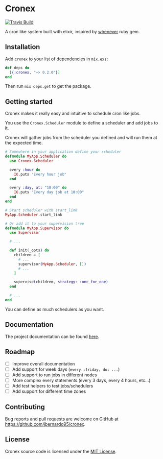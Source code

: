# Cronex

[![Travis Build](https://api.travis-ci.org/jbernardo95/cronex.svg?branch=master)](https://travis-ci.org/jbernardo95/cronex/)

A cron like system built with elixir, inspired by [whenever](https://github.com/javan/whenever) ruby gem.

## Installation

Add `cronex` to your list of dependencies in `mix.exs`:

```elixir
def deps do
  [{:cronex, "~> 0.2.0"}]
end
```

Then run `mix deps.get` to get the package.

## Getting started

Cronex makes it really easy and intuitive to schedule cron like jobs.

You use the `Cronex.Scheduler` module to define a scheduler and add jobs to it.

Cronex will gather jobs from the scheduler you defined and will run them at the expected time.

```elixir
# Somewhere in your application define your scheduler
defmodule MyApp.Scheduler do
  use Cronex.Scheduler

  every :hour do
    IO.puts "Every hour job"
  end

  every :day, at: "10:00" do
    IO.puts "Every day job at 10:00"
  end
end

# Start scheduler with start_link
MyApp.Scheduler.start_link

# Or add it to your supervision tree
defmodule MyApp.Supervisor do
  use Supervisor

  # ...

  def init(_opts) do
    children = [
      # ...
      supervisor(MyApp.Scheduler, [])
      # ...
    ]

    supervise(children, strategy: :one_for_one)
  end

  # ...
end
```

You can define as much schedulers as you want.

## Documentation

The project documentation can be found [here](https://hexdocs.pm/cronex/api-reference.html).

## Roadmap

- [ ] Improve overall documentation
- [ ] Add support for week days (`every :friday, do: ...`) 
- [ ] Add support to run jobs in different nodes 
- [ ] More complex every statements (every 3 days, every 4 hours, etc…)
- [ ] Add test helpers to test jobs/schedulers
- [ ] Add support for different time zones

## Contributing

Bug reports and pull requests are welcome on GitHub at https://github.com/jbernardo95/cronex.

## License

Cronex source code is licensed under the [MIT License](LICENSE.md).
